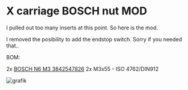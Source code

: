 # X carriage BOSCH nut MOD

I pulled out too many inserts at this point. So here is the mod. 

I removed the posibility to add the endstop switch. Sorry if you needed that.. 

BOM: 

2x [BOSCH N6 M3 3842547826](https://store.boschrexroth.com/Montagetechnik/Mechanik-Grundelemente/Verbindungselemente/Nutenstein-Nutensteinprofil/NUTENSTEIN_3842547826)
2x M3x55 - ISO 4762/DIN912


![grafik](https://github.com/marloth-GmbH/ma_Voron_Mods/assets/6159907/ad05e5fc-71eb-4ff3-952e-296047aafe9f)
